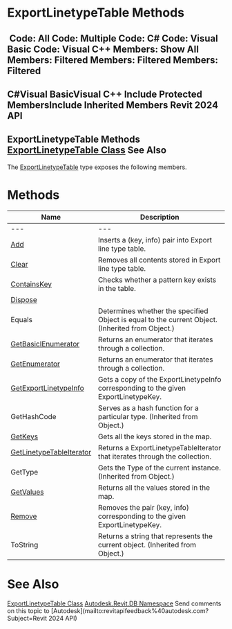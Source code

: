 # ExportLinetypeTable Methods

﻿
 Code: All Code: Multiple Code: C# Code: Visual Basic Code: Visual C++  Members: Show All Members: Filtered Members: Filtered Members: Filtered   
---  
C#Visual BasicVisual C++
Include Protected MembersInclude Inherited Members
Revit 2024 API  
---  
ExportLinetypeTable Methods  
[ExportLinetypeTable Class](136c6197-2f4c-5686-e70c-09cee48b71ad.md "ExportLinetypeTable Class") See Also  
---  
The [ExportLinetypeTable](136c6197-2f4c-5686-e70c-09cee48b71ad.md "ExportLinetypeTable Class") type exposes the following members.
# Methods
| Name | Description |
| --- | --- |
| --- | --- | --- |
| [Add](5c42f213-1bd5-bcb0-acbe-0997d0609574.md "Add Method") | Inserts a (key, info) pair into Export line type table. |
| [Clear](969905cc-3f59-e94e-6cc5-97a504d164cf.md "Clear Method") | Removes all contents stored in Export line type table. |
| [ContainsKey](ff5e52b2-b09c-c15d-edbd-988b3f41a6f8.md "ContainsKey Method") | Checks whether a pattern key exists in the table. |
| [Dispose](015d4647-1bb1-6197-7c3b-c87b15e62bc8.md "Dispose Method") |
| Equals | Determines whether the specified Object is equal to the current Object. (Inherited from Object.) |
| [GetBasicIEnumerator](3ce14b4a-0907-1787-2390-2ef11e8df2cc.md "GetBasicIEnumerator Method") | Returns an enumerator that iterates through a collection. |
| [GetEnumerator](43851cab-1f6a-7a39-9894-13bc9afb38f3.md "GetEnumerator Method") | Returns an enumerator that iterates through a collection. |
| [GetExportLinetypeInfo](3699c956-98ce-c66f-3558-da5b037eff34.md "GetExportLinetypeInfo Method") | Gets a copy of the ExportLinetypeInfo corresponding to the given ExportLinetypeKey. |
| GetHashCode | Serves as a hash function for a particular type.  (Inherited from Object.) |
| [GetKeys](78c1ea60-254d-0e8b-bd26-c099ea7129d7.md "GetKeys Method") | Gets all the keys stored in the map. |
| [GetLinetypeTableIterator](8eb35b75-fc0b-5057-6ffd-e307cbb086cf.md "GetLinetypeTableIterator Method") | Returns a ExportLinetypeTableIterator that iterates through the collection. |
| GetType | Gets the Type of the current instance. (Inherited from Object.) |
| [GetValues](587f0370-2949-d83f-7d9a-dd6d11454741.md "GetValues Method") | Returns all the values stored in the map. |
| [Remove](6c6308ee-72aa-0619-cde8-52e413629f36.md "Remove Method") | Removes the pair (key, info) corresponding to the given ExportLinetypeKey. |
| ToString | Returns a string that represents the current object. (Inherited from Object.) |

# See Also
[ExportLinetypeTable Class](136c6197-2f4c-5686-e70c-09cee48b71ad.md "ExportLinetypeTable Class")
[Autodesk.Revit.DB Namespace](87546ba7-461b-c646-cbb1-2cb8f5bff8b2.md "Autodesk.Revit.DB Namespace")
Send comments on this topic to [Autodesk](mailto:revitapifeedback%40autodesk.com?Subject=Revit 2024 API)